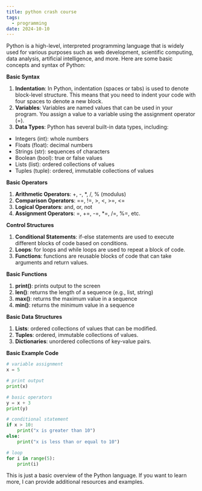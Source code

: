 ```yaml
---
title: python crash course
tags:
  - programming
date: 2024-10-10
---
```


Python is a high-level, interpreted programming language that is widely used for various purposes such as web development, 
scientific computing, data analysis, artificial intelligence, and more. Here are some basic concepts and syntax of Python:

**Basic Syntax**

1. **Indentation**: In Python, indentation (spaces or tabs) is used to denote block-level structure. This means that you need 
to indent your code with four spaces to denote a new block.
2. **Variables**: Variables are named values that can be used in your program. You assign a value to a variable using the 
assignment operator (=).
3. **Data Types**: Python has several built-in data types, including:
 * Integers (int): whole numbers
 * Floats (float): decimal numbers
 * Strings (str): sequences of characters
 * Boolean (bool): true or false values
 * Lists (list): ordered collections of values
 * Tuples (tuple): ordered, immutable collections of values

**Basic Operators**

1. **Arithmetic Operators**: +, -, \*, /, % (modulus)
2. **Comparison Operators**: ==, !=, >, <, >=, <=
3. **Logical Operators**: and, or, not
4. **Assignment Operators**: =, +=, -=, \*=, /=, %=, etc.

**Control Structures**

1. **Conditional Statements**: if-else statements are used to execute different blocks of code based on conditions.
2. **Loops**: for loops and while loops are used to repeat a block of code.
3. **Functions**: functions are reusable blocks of code that can take arguments and return values.

**Basic Functions**

1. **print()**: prints output to the screen
2. **len()**: returns the length of a sequence (e.g., list, string)
3. **max()**: returns the maximum value in a sequence
4. **min()**: returns the minimum value in a sequence

**Basic Data Structures**

1. **Lists**: ordered collections of values that can be modified.
2. **Tuples**: ordered, immutable collections of values.
3. **Dictionaries**: unordered collections of key-value pairs.

**Basic Example Code**
```python
# variable assignment
x = 5

# print output
print(x)

# basic operators
y = x + 3
print(y)

# conditional statement
if x > 10:
    print("x is greater than 10")
else:
    print("x is less than or equal to 10")

# loop
for i in range(5):
    print(i)
```
This is just a basic overview of the Python language. If you want to learn more, I can provide additional resources and 
examples.